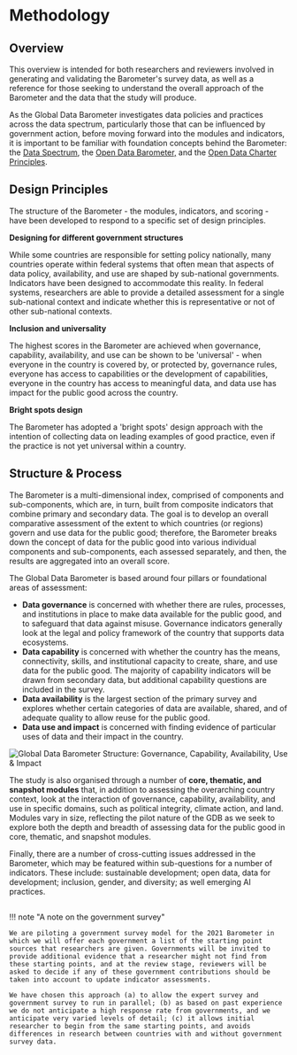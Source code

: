# Methodology


## Overview[](http://handbook.globaldatabarometer.org/methodology)

This overview is intended for both researchers and reviewers involved in generating and validating the Barometer's survey data, as well as a reference for those seeking to understand the overall approach of the Barometer and the data that the study will produce. 

As the Global Data Barometer investigates data policies and practices across the data spectrum, particularly those that can be influenced by government action, before moving forward into the modules and indicators, it is important to be familiar with foundation concepts behind the Barometer: the [Data Spectrum](https://theodi.org/about-the-odi/the-data-spectrum/), the [Open Data Barometer,](https://opendatabarometer.org/) and the [Open Data Charter Principles](https://opendatacharter.net/principles/).


## Design Principles[](http://handbook.globaldatabarometer.org/guidance/structure/#design-principles)

The structure of the Barometer - the modules, indicators, and scoring - have been developed to respond to a specific set of design principles.

**Designing for different government structures**

While some countries are responsible for setting policy nationally, many countries operate within federal systems that often mean that aspects of data policy, availability, and use are shaped by sub-national governments. Indicators have been designed to accommodate this reality. In federal systems, researchers are able to provide a detailed assessment for a single sub-national context and indicate whether this is representative or not of other sub-national contexts.

**Inclusion and universality**

The highest scores in the Barometer are achieved when governance, capability, availability, and use can be shown to be 'universal' - when everyone in the country is covered by, or protected by, governance rules, everyone has access to capabilities or the development of capabilities, everyone in the country has access to meaningful data, and data use has impact for the public good across the country.

**Bright spots design**

The Barometer has adopted a 'bright spots' design approach with the intention of collecting data on leading examples of good practice, even if the practice is not yet universal within a country.

## Structure & Process[](http://handbook.globaldatabarometer.org/guidance/structure/#section-1-barometer-structure-research-process)

The Barometer is a multi-dimensional index, comprised of components and sub-components, which are, in turn, built from composite indicators that combine primary and secondary data. The goal is to develop an overall comparative assessment of the extent to which countries (or regions) govern and use data for the public good; therefore, the Barometer breaks down the concept of data for the public good into various individual components and sub-components, each assessed separately, and then, the results are aggregated into an overall score.

The Global Data Barometer is based around four pillars or foundational areas of assessment:



*   **Data governance** is concerned with whether there are rules, processes, and institutions in place to make data available for the public good, and to safeguard that data against misuse. Governance indicators generally look at the legal and policy framework of the country that supports data ecosystems.
*   **Data capability** is concerned with whether the country has the means, connectivity, skills, and institutional capacity to create, share, and use data for the public good. The majority of capability indicators will be drawn from secondary data, but additional capability questions are included in the survey.
*   **Data availability** is the largest section of the primary survey and explores whether certain categories of data are available, shared, and of adequate quality to allow reuse for the public good.
*   **Data use and impact** is concerned with finding evidence of particular uses of data and their impact in the country.




![Global Data Barometer Structure: Governance, Capability, Availability, Use & Impact](https://globaldatabarometer.org/wp-content/uploads/2020/12/gdb-infographic.png)


The study is also organised through a number of **core, thematic, and snapshot modules** that, in addition to assessing the overarching country context, look at the interaction of governance, capability, availability, and use in specific domains, such as political integrity, climate action, and land. Modules vary in size, reflecting the pilot nature of the GDB as we seek to explore both the depth and breadth of assessing data for the public good in core, thematic, and snapshot modules.

Finally, there are a number of cross-cutting issues addressed in the Barometer, which may be featured within sub-questions for a number of indicators. These include: sustainable development; open data, data for development; inclusion, gender, and diversity; as well emerging AI practices.


## 


!!! note "A note on the government survey" 

	We are piloting a government survey model for the 2021 Barometer in which we will offer each government a list of the starting point sources that researchers are given. Governments will be invited to provide additional evidence that a researcher might not find from these starting points, and at the review stage, reviewers will be asked to decide if any of these government contributions should be taken into account to update indicator assessments. 

	We have chosen this approach (a) to allow the expert survey and government survey to run in parallel; (b) as based on past experience we do not anticipate a high response rate from governments, and we anticipate very varied levels of detail; (c) it allows initial researcher to begin from the same starting points, and avoids differences in research between countries with and without government survey data. 

